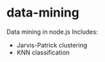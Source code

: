 data-mining
===========

Data mining in node.js
Includes:
 * Jarvis-Patrick clustering
 * KNN classification
